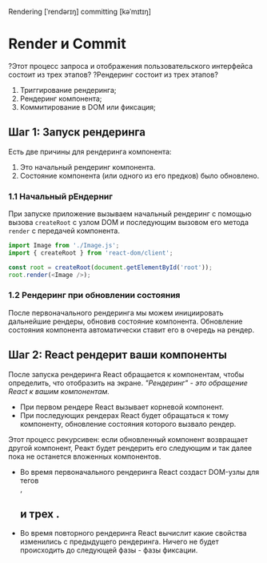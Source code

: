 Rendering [ˈrendərɪŋ]
committing [kəˈmɪtɪŋ]

# Render и Commit

?Этот процесс запроса и отображения пользовательского интерфейса состоит из трех этапов?
?Рендеринг состоит из трех этапов?
1. Триггирование рендеринга;
2. Рендеринг компонента;
3. Коммитирование в DOM или фиксация;

## Шаг 1: Запуск рендеринга
Есть две причины для рендеринга компонента:
1. Это начальный рендеринг компонента.
2. Состояние компонента (или одного из его предков) было обновлено.

### 1.1 Начальный рЕндерниг
При запуске приложение вызываем начальный рендеринг с помощью вызова `createRoot` с узлом DOM и последующим вызовом его метода `render` c передачей компонента.
```ts
import Image from './Image.js';
import { createRoot } from 'react-dom/client';

const root = createRoot(document.getElementById('root'));
root.render(<Image />);
```
### 1.2 Рендеринг при обновлении состояния

После первоначального рендеринга мы можем инициировать дальнейшие рендеры, обновив состояние компонента. Обновление состояния компонента автоматически ставит его в очередь на рендер.

## Шаг 2: React рендерит ваши компоненты
После запуска рендеринга React обращается к компонентам, чтобы определить, что отобразить на экране.
*"Рендеринг" - это обращение React к вашим компонентам.*
- При первом рендере React вызывает корневой компонент.
- При последующих рендерах React будет обращаться к тому компоненту, обновление состояния которого вызвало рендер.

Этот процесс рекурсивен: если обновленный компонент возвращает другой компонент, Реакт будет рендерить его следующим и так далее пока не останется вложенных компонентов.

- Во время первоначального рендеринга React создаст DOM-узлы для тегов <section>, <h1> и трех <img>.
- Во время повторного рендеринга React вычислит какие свойства изменились с предыдущего рендеринга. Ничего не будет происходить до следующей фазы - фазы фиксации.


```ts
```

```ts
```

```ts
```

```ts
```

```ts
```

```ts
```
```ts
```

```ts
```

```ts
```
